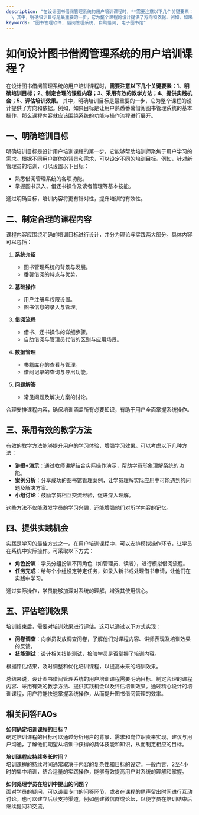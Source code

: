 ```yaml
---
description: "在设计图书借阅管理系统的用户培训课程时，**需要注意以下几个关键要素：1、明确培训目标；2、制定合理的课程内容；3、采用有效的教学方法；4、提供实践机会；5、评估培训效果。**\
  \ 其中，明确培训目标是最重要的一步，它为整个课程的设计提供了方向和依据。例如，如果目标是让用户熟悉番薯借阅图书管理系统的基本操作，那么课程内容就应该围绕系统的功能与操作流程进行展开。"
keywords: "图书管理软件, 借阅管理系统, 自助借阅, 电子图书馆"
---
```

# 如何设计图书借阅管理系统的用户培训课程？

在设计图书借阅管理系统的用户培训课程时，**需要注意以下几个关键要素：1、明确培训目标；2、制定合理的课程内容；3、采用有效的教学方法；4、提供实践机会；5、评估培训效果。** 其中，明确培训目标是最重要的一步，它为整个课程的设计提供了方向和依据。例如，如果目标是让用户熟悉番薯借阅图书管理系统的基本操作，那么课程内容就应该围绕系统的功能与操作流程进行展开。

## 一、明确培训目标

明确培训目标是设计用户培训课程的第一步，它能够帮助培训师聚焦于用户学习的需求。根据不同用户群体的背景和需求，可以设定不同的培训目标。例如，针对新管理员的培训，可以设置以下目标：

- 熟悉借阅管理系统的各项功能。
- 掌握图书录入、借还书操作及读者管理等基本技能。

通过明确目标，培训内容将更有针对性，提升培训的有效性。

## 二、制定合理的课程内容

课程内容应围绕明确的培训目标进行设计，并分为理论与实践两大部分。具体内容可以包括：

1. **系统介绍**
   - 图书管理系统的背景与发展。
   - 番薯借阅的特点与优势。

2. **基础操作**
   - 用户注册与权限设置。
   - 图书信息的录入与管理。
  
3. **借阅流程**
   - 借书、还书操作的详细步骤。
   - 自助借阅与管理员代借的区别与应用场景。

4. **数据管理**
   - 书籍库存的查看与管理。
   - 借阅记录的查询与导出功能。

5. **问题解答**
   - 常见问题及解决方案的讨论。

合理安排课程内容，确保培训涵盖所有必要知识，有助于用户全面掌握系统操作。

## 三、采用有效的教学方法

有效的教学方法能够提升用户的学习体验，增强学习效果。可以考虑以下几种方法：

- **讲授+演示**：通过教师讲解结合实际操作演示，帮助学员形象理解系统的功能。
- **案例分析**：分享成功的图书馆管理案例，让学员理解实际应用中可能遇到的问题及解决方案。
- **小组讨论**：鼓励学员相互交流经验，促进深入理解。

这些方法不仅能激发学员的学习兴趣，还能增强他们对所学内容的记忆。

## 四、提供实践机会

实践是学习的最佳方式之一。在用户培训课程中，可以安排模拟操作环节，让学员在系统中实际操作。可采取以下方式：

- **角色扮演**：学员分组扮演不同角色（如管理员、读者），进行模拟借阅流程。
- **任务完成**：给每个小组设定特定任务，如录入新书或处理借书申请，让他们在实践中学习。

通过实际操作，学员能够加深对系统的理解，增强其使用信心。

## 五、评估培训效果

培训结束后，需要对培训效果进行评估。这可以通过以下方式实现：

- **问卷调查**：向学员发放调查问卷，了解他们对课程内容、讲师表现及培训效果的反馈。
- **技能测试**：设计相关技能测试，检验学员是否掌握了培训内容。

根据评估结果，及时调整和优化培训课程，以提高未来的培训效果。

总结来说，设计图书借阅管理系统的用户培训课程需要明确目标、制定合理的课程内容、采用有效的教学方法、提供实践机会以及评估培训效果。通过精心设计的培训课程，用户将能快速掌握系统操作，从而提升图书借阅管理的效率。

## 相关问答FAQs

**如何确定培训课程的目标？**  
确定培训课程的目标可以通过分析用户的背景、需求和岗位职责来实现，建议与用户沟通，了解他们期望从培训中获得的具体技能和知识，从而制定相应的目标。

**培训课程应持续多长时间？**  
培训课程的持续时间通常取决于内容的复杂性和目标的设定。一般而言，2至4小时的集中培训，结合适量的实践操作，能够有效提高用户对系统的理解和掌握。

**如何处理学员在培训中提出的问题？**  
面对学员的疑问，可以设置专门的问答环节，或者在课程的尾声留出时间进行互动讨论。也可以建立后续支持渠道，例如创建微信群或论坛，以便学员在培训结束后继续提问和交流。
